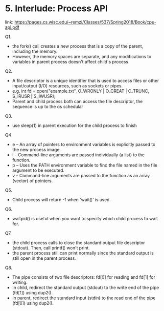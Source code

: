 # 5. Interlude: Process API
link: https://pages.cs.wisc.edu/~remzi/Classes/537/Spring2018/Book/cpu-api.pdf

Q1.
- the fork() call creates a new process that is a copy of the parent, including the memory. 
- However, the memory spaces are separate, and any modifications to variables in parent process doesn't affect child's process

Q2.
- A file descriptor is a unique identifier that is used to access files or other input/output (I/O) resources, such as sockets or pipes. 
- e.g. int fd = open("example.txt", O_WRONLY | O_CREAT | O_TRUNC, S_IRUSR | S_IWUSR);
- Parent and child process both can access the file descriptor, the sequence is up to the os schedular

Q3.
- use sleep(1) in parent execution for the child process to finish

Q4
- e – An array of pointers to environment variables is explicitly passed to the new process image.
- l – Command-line arguments are passed individually (a list) to the function.
- p – Uses the PATH environment variable to find the file named in the file argument to be executed.
- v – Command-line arguments are passed to the function as an array (vector) of pointers.

Q5.
- Child process will return -1 when 'wait()' is used.

Q6.
- waitpid() is useful when you want to specify which child process to wait for.

Q7.
- the child process calls to close the standard output file descriptor (stdout). Then, call printf() won't print.
- the parent process still can print normally since the standard output is still open in the parent process.

Q8.
- The pipe consists of two file descriptors: fd[0] for reading and fd[1] for writing.
- In child, redirect the standard output (stdout) to the write end of the pipe (fd[1]) using dup2(). 
- In parent, redirect the standard input (stdin) to the read end of the pipe (fd[0]) using dup2().